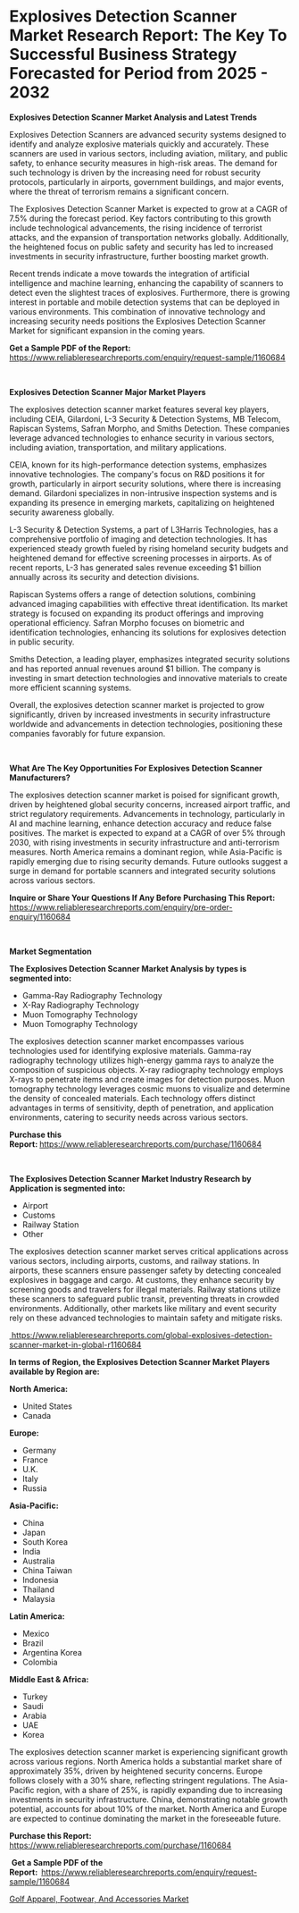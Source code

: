 <p><h1>Explosives Detection Scanner Market Research Report: The Key To Successful Business Strategy Forecasted for Period from 2025 - 2032</h1></p><p><strong>Explosives Detection Scanner Market Analysis and Latest Trends</strong></p>
<p><p>Explosives Detection Scanners are advanced security systems designed to identify and analyze explosive materials quickly and accurately. These scanners are used in various sectors, including aviation, military, and public safety, to enhance security measures in high-risk areas. The demand for such technology is driven by the increasing need for robust security protocols, particularly in airports, government buildings, and major events, where the threat of terrorism remains a significant concern.</p><p>The Explosives Detection Scanner Market is expected to grow at a CAGR of 7.5% during the forecast period. Key factors contributing to this growth include technological advancements, the rising incidence of terrorist attacks, and the expansion of transportation networks globally. Additionally, the heightened focus on public safety and security has led to increased investments in security infrastructure, further boosting market growth.</p><p>Recent trends indicate a move towards the integration of artificial intelligence and machine learning, enhancing the capability of scanners to detect even the slightest traces of explosives. Furthermore, there is growing interest in portable and mobile detection systems that can be deployed in various environments. This combination of innovative technology and increasing security needs positions the Explosives Detection Scanner Market for significant expansion in the coming years.</p></p>
<p><strong>Get a Sample PDF of the Report:&nbsp;</strong> <a href="https://www.reliableresearchreports.com/enquiry/request-sample/1160684?utm_campaign=2255&utm_medium=2&utm_source=Github&utm_content=ia&utm_term=22032025&utm_id=explosives-detection-scanner">https://www.reliableresearchreports.com/enquiry/request-sample/1160684</a></p>
<p>&nbsp;</p>
<p><strong>Explosives Detection Scanner Major Market Players</strong></p>
<p><p>The explosives detection scanner market features several key players, including CEIA, Gilardoni, L-3 Security & Detection Systems, MB Telecom, Rapiscan Systems, Safran Morpho, and Smiths Detection. These companies leverage advanced technologies to enhance security in various sectors, including aviation, transportation, and military applications.</p><p>CEIA, known for its high-performance detection systems, emphasizes innovative technologies. The company's focus on R&D positions it for growth, particularly in airport security solutions, where there is increasing demand. Gilardoni specializes in non-intrusive inspection systems and is expanding its presence in emerging markets, capitalizing on heightened security awareness globally. </p><p>L-3 Security & Detection Systems, a part of L3Harris Technologies, has a comprehensive portfolio of imaging and detection technologies. It has experienced steady growth fueled by rising homeland security budgets and heightened demand for effective screening processes in airports. As of recent reports, L-3 has generated sales revenue exceeding $1 billion annually across its security and detection divisions.</p><p>Rapiscan Systems offers a range of detection solutions, combining advanced imaging capabilities with effective threat identification. Its market strategy is focused on expanding its product offerings and improving operational efficiency. Safran Morpho focuses on biometric and identification technologies, enhancing its solutions for explosives detection in public security.</p><p>Smiths Detection, a leading player, emphasizes integrated security solutions and has reported annual revenues around $1 billion. The company is investing in smart detection technologies and innovative materials to create more efficient scanning systems.</p><p>Overall, the explosives detection scanner market is projected to grow significantly, driven by increased investments in security infrastructure worldwide and advancements in detection technologies, positioning these companies favorably for future expansion.</p></p>
<p>&nbsp;</p>
<p><strong>What Are The Key Opportunities For Explosives Detection Scanner Manufacturers?</strong></p>
<p><p>The explosives detection scanner market is poised for significant growth, driven by heightened global security concerns, increased airport traffic, and strict regulatory requirements. Advancements in technology, particularly in AI and machine learning, enhance detection accuracy and reduce false positives. The market is expected to expand at a CAGR of over 5% through 2030, with rising investments in security infrastructure and anti-terrorism measures. North America remains a dominant region, while Asia-Pacific is rapidly emerging due to rising security demands. Future outlooks suggest a surge in demand for portable scanners and integrated security solutions across various sectors.</p></p>
<p><strong>Inquire or Share Your Questions If Any Before Purchasing This Report:</strong> <a href="https://www.reliableresearchreports.com/enquiry/pre-order-enquiry/1160684?utm_campaign=2255&utm_medium=2&utm_source=Github&utm_content=ia&utm_term=22032025&utm_id=explosives-detection-scanner">https://www.reliableresearchreports.com/enquiry/pre-order-enquiry/1160684</a></p>
<p>&nbsp;</p>
<p><strong>Market Segmentation</strong></p>
<p><strong>The Explosives Detection Scanner Market Analysis by types is segmented into:</strong></p>
<p><ul><li>Gamma-Ray Radiography Technology</li><li>X-Ray Radiography Technology</li><li>Muon Tomography Technology</li><li>Muon Tomography Technology</li></ul></p>
<p><p>The explosives detection scanner market encompasses various technologies used for identifying explosive materials. Gamma-ray radiography technology utilizes high-energy gamma rays to analyze the composition of suspicious objects. X-ray radiography technology employs X-rays to penetrate items and create images for detection purposes. Muon tomography technology leverages cosmic muons to visualize and determine the density of concealed materials. Each technology offers distinct advantages in terms of sensitivity, depth of penetration, and application environments, catering to security needs across various sectors.</p></p>
<p><strong>Purchase this Report:&nbsp;</strong><a href="https://www.reliableresearchreports.com/purchase/1160684?utm_campaign=2255&utm_medium=2&utm_source=Github&utm_content=ia&utm_term=22032025&utm_id=explosives-detection-scanner">https://www.reliableresearchreports.com/purchase/1160684</a></p>
<p>&nbsp;</p>
<p><strong>The Explosives Detection Scanner Market Industry Research by Application is segmented into:</strong></p>
<p><ul><li>Airport</li><li>Customs</li><li>Railway Station</li><li>Other</li></ul></p>
<p><p>The explosives detection scanner market serves critical applications across various sectors, including airports, customs, and railway stations. In airports, these scanners ensure passenger safety by detecting concealed explosives in baggage and cargo. At customs, they enhance security by screening goods and travelers for illegal materials. Railway stations utilize these scanners to safeguard public transit, preventing threats in crowded environments. Additionally, other markets like military and event security rely on these advanced technologies to maintain safety and mitigate risks.</p></p>
<p><a href="https://www.reliableresearchreports.com/global-explosives-detection-scanner-market-in-global-r1160684?utm_campaign=2255&utm_medium=2&utm_source=Github&utm_content=ia&utm_term=22032025&utm_id=explosives-detection-scanner">&nbsp;https://www.reliableresearchreports.com/global-explosives-detection-scanner-market-in-global-r1160684</a></p>
<p><strong>In terms of Region, the Explosives Detection Scanner Market Players available by Region are:</strong></p>
<p>
    <p> <strong> North America: </strong>
        <ul>
            <li>United States</li>
            <li>Canada</li>
        </ul>
        </p> 
    <p> <strong> Europe: </strong>
        <ul>
            <li>Germany</li>
            <li>France</li>
            <li>U.K.</li>
            <li>Italy</li>
            <li>Russia</li>
        </ul>
        </p> 
    <p> <strong> Asia-Pacific: </strong>
        <ul>
            <li>China</li>
            <li>Japan</li>
            <li>South Korea</li>
            <li>India</li>
            <li>Australia</li>
            <li>China Taiwan</li>
            <li>Indonesia</li>
            <li>Thailand</li>
            <li>Malaysia</li>
        </ul>
        </p> 
    <p> <strong> Latin America: </strong>
        <ul>
            <li>Mexico</li>
            <li>Brazil</li>
            <li>Argentina Korea</li>
            <li>Colombia</li>
        </ul>
        </p> 
    <p> <strong> Middle East & Africa: </strong>
        <ul>
            <li>Turkey</li>
            <li>Saudi</li>
            <li>Arabia</li>
            <li>UAE</li>
            <li>Korea</li>
        </ul>
    </p>
    </p>
<p><p>The explosives detection scanner market is experiencing significant growth across various regions. North America holds a substantial market share of approximately 35%, driven by heightened security concerns. Europe follows closely with a 30% share, reflecting stringent regulations. The Asia-Pacific region, with a share of 25%, is rapidly expanding due to increasing investments in security infrastructure. China, demonstrating notable growth potential, accounts for about 10% of the market. North America and Europe are expected to continue dominating the market in the foreseeable future.</p></p>
<p><strong>Purchase this Report: </strong><a href="https://www.reliableresearchreports.com/purchase/1160684?utm_campaign=2255&utm_medium=2&utm_source=Github&utm_content=ia&utm_term=22032025&utm_id=explosives-detection-scanner">https://www.reliableresearchreports.com/purchase/1160684</a></p>
<p>&nbsp;<strong>Get a Sample PDF of the Report:&nbsp;&nbsp;</strong><a href="https://www.reliableresearchreports.com/enquiry/request-sample/1160684?utm_campaign=2255&utm_medium=2&utm_source=Github&utm_content=ia&utm_term=22032025&utm_id=explosives-detection-scanner">https://www.reliableresearchreports.com/enquiry/request-sample/1160684</a></p>
<p><strong></strong></p>
<p><p><a href="https://github.com/kbollin866/Market-Research-Report-List-1/blob/main/golf-apparel-footwear-and-accessories-market.md?utm_campaign=2255&utm_medium=2&utm_source=Github&utm_content=ia&utm_term=22032025&utm_id=explosives-detection-scanner">Golf Apparel, Footwear, And Accessories Market</a></p></p>